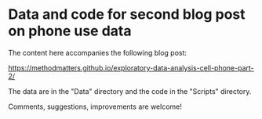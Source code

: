 # Data and code for second blog post on phone use data

The content here accompanies the following blog post:

https://methodmatters.github.io/exploratory-data-analysis-cell-phone-part-2/

The data are in the "Data" directory and the code in the "Scripts" directory.

Comments, suggestions, improvements are welcome!
